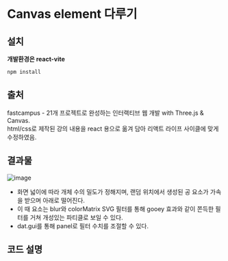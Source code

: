# Canvas element 다루기

## 설치 ##
**개발환경은 react-vite**
```bash
npm install
```
## 출처
fastcampus - 21개 프로젝트로 완성하는 인터랙티브 웹 개발 with Three.js & Canvas. <br/>
html/css로 제작된 강의 내용을 react 용으로 옮겨 담아 리액트 라이프 사이클에 맞게 수정하였음.<br/>
## 결과물
![image](https://user-images.githubusercontent.com/110171787/232320386-fd95aa9a-214b-4193-8080-acb82cb3e4e2.png)
- 화면 넓이에 따라 개체 수의 밀도가 정해지며, 랜덤 위치에서 생성된 공 요소가 가속을 받으며 아래로 떨어진다.<br/>
- 이 때 요소는 blur와 colorMatrix SVG 필터를 통해 gooey 효과와 같이 쫀득한 필터를 거쳐 개성있는 파티클로 보일 수 있다.<br/>
- dat.gui를 통해 panel로 필터 수치를 조절할 수 있다.<br/>
## 코드 설명




